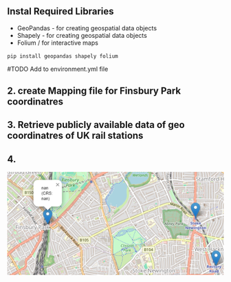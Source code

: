 
# 

## Instal Required Libraries
- GeoPandas - for creating geospatial data objects 
- Shapely - for creating geospatial data objects 
- Folium / for interactive maps  

```bash
pip install geopandas shapely folium
```
#TODO
Add to environment.yml file

## 2. create Mapping file for Finsbury Park coordinatres

## 3. Retrieve publicly available data of geo coordinatres of UK rail stations 

## 4. 


![Empty Popup](/docs/images/03_empty_popup.png)